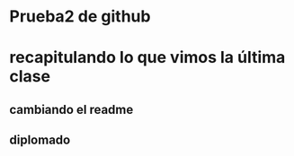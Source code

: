 # Prueba2 de github
# recapitulando lo que vimos la última clase
## cambiando el readme
## diplomado
